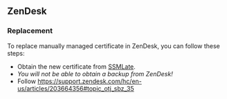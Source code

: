 ## ZenDesk

### Replacement

To replace manually managed certificate in ZenDesk, you can follow these steps:

- Obtain the new certificate from [SSMLate](https://sslmate.com/console/orders/).
- *You will not be able to obtain a backup from ZenDesk!*
- Follow https://support.zendesk.com/hc/en-us/articles/203664356#topic_otj_sbz_35
